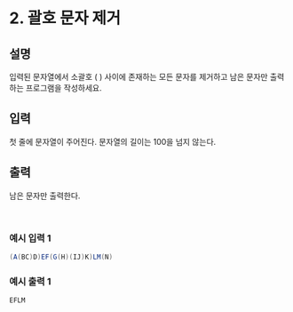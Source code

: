 # 2. 괄호 문자 제거

## 설명

입력된 문자열에서 소괄호 ( ) 사이에 존재하는 모든 문자를 제거하고 남은 문자만 출력하는 프로그램을 작성하세요.

## 입력

첫 줄에 문자열이 주어진다. 문자열의 길이는 100을 넘지 않는다.

## 출력

남은 문자만 출력한다.

<br>

### 예시 입력 1

```java
(A(BC)D)EF(G(H)(IJ)K)LM(N)
```

### 예시 출력 1
```java
EFLM
```
